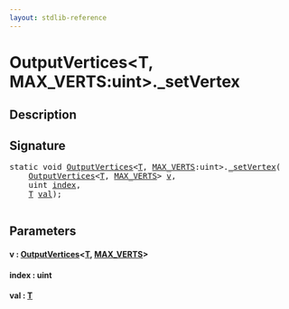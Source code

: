 ```yaml
---
layout: stdlib-reference
---
```


# OutputVertices\<T, MAX\_VERTS:uint\>\.\_setVertex

## Description





## Signature 

<pre>
<span class='code_keyword'>static</span> <span class="code_keyword">void</span> <a href="index.html" class="code_type">OutputVertices</a>&lt;<a href="index.html#typeparam-T" class="code_type">T</a>, <a href="index.html#decl-MAX_VERTS" class="code_var">MAX_VERTS</a>:<span class="code_keyword">uint</span>&gt;.<a href="0setvertex-04.html">_setVertex</a>(
    <a href="index.html" class="code_type">OutputVertices</a>&lt;<a href="index.html#typeparam-T" class="code_type">T</a>, <a href="index.html#decl-MAX_VERTS" class="code_var">MAX_VERTS</a>&gt; <a href="0setvertex-04.html#decl-v" class="code_param">v</a>,
    <span class="code_keyword">uint</span> <a href="0setvertex-04.html#decl-index" class="code_param">index</a>,
    <a href="index.html#typeparam-T" class="code_type">T</a> <a href="0setvertex-04.html#decl-val" class="code_param">val</a>);

</pre>

## Parameters

####  <a id="decl-v"></a>v  : [OutputVertices](index.html)\<[T](index.html#typeparam-T), [MAX\_VERTS](index.html#decl-MAX_VERTS)\>
####  <a id="decl-index"></a>index  : uint
####  <a id="decl-val"></a>val  : [T](index.html#typeparam-T)

